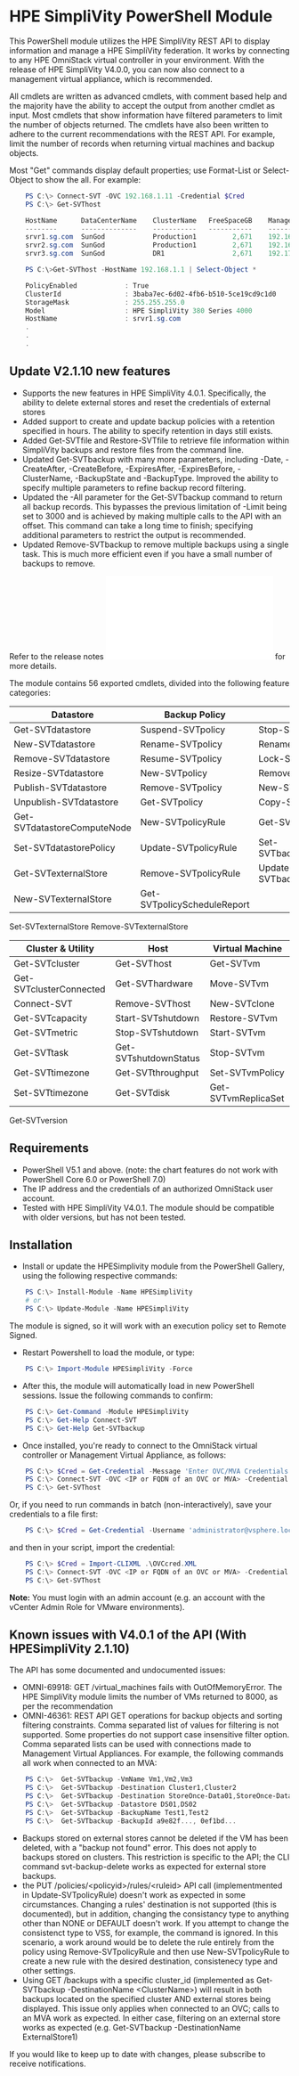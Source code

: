  # HPE SimpliVity PowerShell Module

This PowerShell module utilizes the HPE SimpliVity REST API to display information and manage a HPE SimpliVity federation. It works by connecting to any HPE OmniStack virtual controller in your environment. With the release of HPE SimpliVity V4.0.0, you can now also connect to a management virtual appliance, which is recommended.

All cmdlets are written as advanced cmdlets, with comment based help and the majority have the ability to accept the output from another cmdlet as input. Most cmdlets that show information have filtered parameters to limit the number of objects returned. The cmdlets have also been written to adhere to the current recommendations with the REST API. For example, limit the number of records when returning virtual machines and backup objects.

Most "Get" commands display default properties; use Format-List or Select-Object to show the  all. For example:
```powershell
    PS C:\> Connect-SVT -OVC 192.168.1.11 -Credential $Cred
    PS C:\> Get-SVThost

    HostName      DataCenterName    ClusterName   FreeSpaceGB    ManagementIP   StorageIP     FederationIP
    --------      --------------    -----------   -----------    ------------   ---------     ------------
    srvr1.sg.com  SunGod            Production1         2,671    192.168.1.11   192.168.2.1   192.168.3.1
    srvr2.sg.com  SunGod            Production1         2,671    192.168.1.12   192.168.2.2   192.168.3.2
    srvr3.sg.com  SunGod            DR1                 2,671    192.170.1.11   192.170.2.1   192.170.3.1

    PS C:\>Get-SVThost -HostName 192.168.1.1 | Select-Object *

    PolicyEnabled            : True
    ClusterId                : 3baba7ec-6d02-4fb6-b510-5ce19cd9c1d0
    StorageMask              : 255.255.255.0
    Model                    : HPE SimpliVity 380 Series 4000
    HostName                 : srvr1.sg.com
    .
    .
    .
```
## Update V2.1.10 new features

* Supports the new features in HPE SimpliVity 4.0.1. Specifically, the ability to delete external stores and reset the credentials of external stores
* Added support to create and update backup policies with a retention specified in hours. The ability to specify retention in days still exists.
* Added Get-SVTfile and Restore-SVTfile to retrieve file information within SimpliVity backups and restore files from the command line.
* Updated Get-SVTbackup with many more parameters, including -Date, -CreateAfter, -CreateBefore, -ExpiresAfter, -ExpiresBefore, -ClusterName, -BackupState and -BackupType. Improved the ability to specify multiple parameters to refine backup record filtering.
* Updated the -All parameter for the Get-SVTbackup command to return all backup records. This bypasses the previous limitation of -Limit being set to 3000 and is achieved by making multiple calls to the API with an offset. This command can take a long time to finish; specifying additional parameters to restrict the output is recommended.
* Updated Remove-SVTbackup to remove multiple backups using a single task. This is much more efficient even if you have a small number of backups to remove.

Refer to the release notes ![here](/RELEASENOTES.md) for more details.

The module contains 56 exported cmdlets, divided into the following feature categories:

Datastore | Backup Policy | Backup
--- | --- | ---
Get-SVTdatastore | Suspend-SVTpolicy | Stop-SVTbackup
New-SVTdatastore | Rename-SVTpolicy | Rename-SVTbackup
Remove-SVTdatastore | Resume-SVTpolicy | Lock-SVTbackup
Resize-SVTdatastore | New-SVTpolicy | Remove-SVTbackup
Publish-SVTdatastore | Remove-SVTpolicy | New-SVTbackup
Unpublish-SVTdatastore | Get-SVTpolicy | Copy-SVTbackup
Get-SVTdatastoreComputeNode | New-SVTpolicyRule | Get-SVTbackup
Set-SVTdatastorePolicy | Update-SVTpolicyRule | Set-SVTbackupRetention
Get-SVTexternalStore | Remove-SVTpolicyRule | Update-SVTbackupUniqueSize
New-SVTexternalStore | Get-SVTpolicyScheduleReport
Set-SVTexternalStore
Remove-SVTexternalStore

Cluster & Utility | Host | Virtual Machine
--- | --- | ---
Get-SVTcluster | Get-SVThost | Get-SVTvm
Get-SVTclusterConnected | Get-SVThardware | Move-SVTvm
Connect-SVT | Remove-SVThost | New-SVTclone
Get-SVTcapacity | Start-SVTshutdown | Restore-SVTvm
Get-SVTmetric | Stop-SVTshutdown | Start-SVTvm
Get-SVTtask | Get-SVTshutdownStatus | Stop-SVTvm
Get-SVTtimezone | Get-SVTthroughput | Set-SVTvmPolicy
Set-SVTtimezone | Get-SVTdisk | Get-SVTvmReplicaSet
Get-SVTversion

## Requirements

* PowerShell V5.1 and above. (note: the chart features do not work with PowerShell Core 6.0 or PowerShell 7.0)
* The IP address and the credentials of an authorized OmniStack user account.
* Tested with HPE SimpliVity V4.0.1. The module should be compatible with older versions, but has not been tested.

## Installation

* Install or update the HPESimplivity module from the PowerShell Gallery, using the following respective commands:
```powershell
    PS C:\> Install-Module -Name HPESimpliVity
    # or
    PS C:\> Update-Module -Name HPESimpliVity
```
The module is signed, so it will work with an execution policy set to Remote Signed.

* Restart Powershell to load the module, or type:
```powershell
    PS C:\> Import-Module HPESimpliVity -Force
```
* After this, the module will automatically load in new PowerShell sessions. Issue the following commands to confirm:
```powershell
    PS C:\> Get-Command -Module HPESimpliVity
    PS C:\> Get-Help Connect-SVT
    PS C:\> Get-Help Get-SVTbackup
```
* Once installed, you're ready to connect to the OmniStack virtual controller or Management Virtual Appliance, as follows:
```powershell
    PS C:\> $Cred = Get-Credential -Message 'Enter OVC/MVA Credentials'
    PS C:\> Connect-SVT -OVC <IP or FQDN of an OVC or MVA> -Credential $Cred
    PS C:\> Get-SVThost
```
Or, if you need to run commands in batch (non-interactively), save your credentials to a file first:

```powershell
    PS C:\> $Cred = Get-Credential -Username 'administrator@vsphere.local' | Export-Clixml .\OVCcred.XML
```
and then in your script, import the credential:
```powershell
    PS C:\> $Cred = Import-CLIXML .\OVCcred.XML
    PS C:\> Connect-SVT -OVC <IP or FQDN of an OVC or MVA> -Credential $Cred
    PS C:\> Get-SVThost
```

**Note:** You must login with an admin account (e.g. an account with the vCenter Admin Role for VMware environments).

## Known issues with V4.0.1 of the API (With HPESimpliVity 2.1.10)

The API has some documented and undocumented issues:
* OMNI-69918: GET /virtual_machines fails with OutOfMemoryError. The HPE SimpliVity module limits the number of VMs returned to 8000, as per the recommendation
* OMNI-46361: REST API GET operations for backup objects and sorting filtering constraints. Comma separated list of values for filtering is not supported. Some properties do not support case insensitive filter option. Comma separated lists can be used with connections made to Management Virtual Appliances. For example, the following commands all work when connected to an MVA:

````powershell
    PS C:\>  Get-SVTbackup -VmName Vm1,Vm2,Vm3
    PS C:\>  Get-SVTbackup -Destination Cluster1,Cluster2
    PS C:\>  Get-SVTbackup -Destination StoreOnce-Data01,StoreOnce-Data02
    PS C:\>  Get-SVTbackup -Datastore DS01,DS02
    PS C:\>  Get-SVTbackup -BackupName Test1,Test2
    PS C:\>  Get-SVTbackup -BackupId a9e82f..., 0ef1bd...
````

* Backups stored on external stores cannot be deleted if the VM has been deleted, with a "backup not found" error. This does not apply to backups stored on clusters. This restriction is specific to the API; the CLI command svt-backup-delete works as expected for external store backups.
* the PUT /policies/\<policyid\>/rules/\<ruleid\> API call (implementmented in Update-SVTpolicyRule) doesn't work as expected in some circumstances. Changing a rules' destination is not supported (this is documented), but in addition, changing the consistancy type to anything other than NONE or DEFAULT doesn't work. If you attempt to change the consistenct type to VSS, for example, the command is ignored. In this scenario, a work around would be to delete the rule entirely from the policy using Remove-SVTpolicyRule and then use New-SVTpolicyRule to create a new rule with the desired destination, consistenecy type and other settings.
* Using GET /backups with a specific cluster_id (implemented as Get-SVTbackup -DestinationName \<ClusterName\>) will result in both backups located on the specified cluster AND external stores being displayed. This issue only applies when connected to an OVC; calls to an MVA work as expected. In either case, filtering on an external store works as expected (e.g. Get-SVTbackup -DestinationName ExternalStore1)

If you would like to keep up to date with changes, please subscribe to receive notifications.
